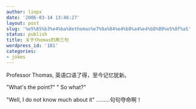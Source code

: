 ```yaml
---
author: linpx
date: '2006-03-14 13:46:27'
layout: post
slug: '%e5%85%b3%e4%ba%8ethomas%e7%9a%84%e4%b8%a4%e4%b8%89%e5%8f%a5'
status: publish
title: 关于thomas的两三句
wordpress_id: '181'
categories:
- jokes
---
```


Professor Thomas, 英语口语了得，至今记忆犹新。

"What's the point?" " So what?"

"Well, I do not know much about it" .........句句夺命啊！

